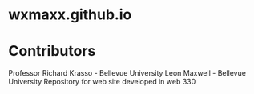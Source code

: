# wxmaxx.github.io
# Contributors
Professor Richard Krasso - Bellevue University
Leon Maxwell - Bellevue University
Repository for web site developed in web 330
